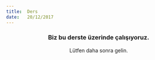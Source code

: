 ```yaml
---
title:  Ders
date:   20/12/2017
---
```


### <center>Biz bu derste üzerinde çalışıyoruz.</center>
<center>Lütfen daha sonra gelin.</center>